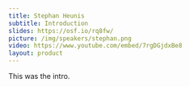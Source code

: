 ```yaml
---
title: Stephan Heunis
subtitle: Introduction
slides: https://osf.io/rq8fw/
picture: /img/speakers/stephan.png
video: https://www.youtube.com/embed/7rgDGjdxBe8
layout: product
---
```


This was the intro.
